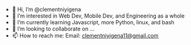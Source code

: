 - 👋 Hi, I’m @clementniyigena
- 👀 I’m interested in Web Dev, Mobile Dev, and Engineering as a whole 
- 🌱 I’m currently learning Javascript, more Python, linux, and bash 
- 💞️ I’m looking to collaborate on ...
- 📫 How to reach me: Email: clementniyigena11@gmail.com

<!---
clementniyigena11/clementniyigena11 is a ✨ special ✨ repository because its `README.md` (this file) appears on your GitHub profile.
You can click the Preview link to take a look at your changes.
--->
